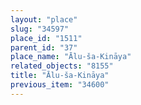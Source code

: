 ```yaml
---
layout: "place"
slug: "34597"
place_id: "1511"
parent_id: "37"
place_name: "Ālu-ša-Kināya"
related_objects: "8155"
title: "Ālu-ša-Kināya"
previous_item: "34600"
---
```

